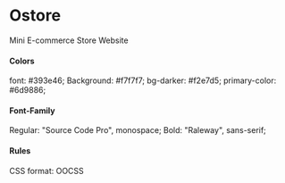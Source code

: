 # Ostore

Mini E-commerce Store Website

#### Colors

font: #393e46;
Background: #f7f7f7;
bg-darker: #f2e7d5;
primary-color: #6d9886;

#### Font-Family

Regular: "Source Code Pro", monospace;
Bold: "Raleway", sans-serif;

#### Rules

CSS format: OOCSS

